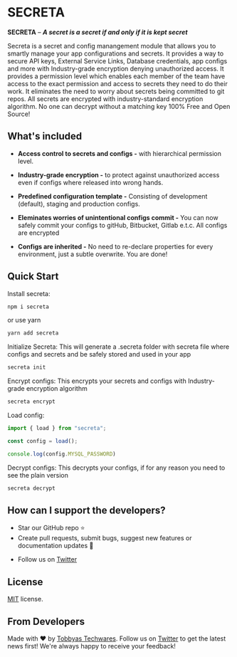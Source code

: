 
<!-- # SECRETA [<img src="https://i.imgur.com/oMcxwZ0.png" alt="Eva Design System" height="20px" />][link:eva] [![npm][badge:license]]() [![Build Status][badge:github-actions]][link:github-actions] [![Coverage Status][badge:coveralls]][link:coveralls] -->
# SECRETA

**SECRETA** – ***A secret is a secret if and only if it is kept secret***

<!-- [Documentation][link:doc-homepage] -->

Secreta is a secret and config manangement module that allows you to smartly manage your app configurations and secrets. 
It provides a way to secure API keys, External Service Links, Database credentials, app configs and more with Industry-grade encryption denying unauthorized access.
It provides a permission level which enables each member of the team have access to the exact permission and access to secrets they need to do their work. 
It eliminates the need to worry about secrets being committed to git repos. All secrets are encrypted with industry-standard encryption algorithm. No one can decrypt without a matching key
100% Free and Open Source!

<!-- ![Kitten Material](https://camo.githubusercontent.com/f0487d92194f3c685213539c53e9784113cd8a4b/68747470733a2f2f692e696d6775722e636f6d2f58384f344748622e706e67) -->

<!-- [<img src="https://i.imgur.com/pYl0trU.jpg">][link:doc-homepage] -->

## What's included

- **Access control to secrets and configs -** with hierarchical permission level.

- **Industry-grade encryption -** to protect against unauthorized access even if configs where released into wrong hands.

- **Predefined configuration template -** Consisting of development (default), staging and production configs.

- **Eleminates worries of unintentional configs commit -** You can now safely commit your configs to gitHub, Bitbucket, Gitlab e.t.c. All configs are encrypted

- **Configs are inherited -** No need to re-declare properties for every environment, just a subtle overwrite. You are done!

## Quick Start

Install secreta:

```bash
npm i secreta
```
or use yarn

```bash
yarn add secreta
```

Initialize Secreta: 
This will generate a .secreta folder with secreta file where configs and secrets and be safely stored and used in your app

```bash
secreta init
```
Encrypt configs: 
This encrypts your secrets and configs with Industry-grade encryption algorithm

```bash
secreta encrypt
```
Load config: 

```js
import { load } from "secreta";

const config = load();

console.log(config.MYSQL_PASSWORD)

```

Decrypt configs:
This decrypts your configs, if for any reason you need to see the plain version

```bash
secreta decrypt
```



## How can I support the developers?
- Star our GitHub repo :star:
- Create pull requests, submit bugs, suggest new features or documentation updates :wrench:
<!-- - Read us on [Medium][link:akveo-medium] -->
- Follow us on [Twitter][link:drtobbyas-twitter]
<!-- - Like our page on [Facebook][link:akveo-facebook] -->

## License
[MIT](LICENSE.txt) license.

<!-- ## More from Akveo
- [Eva Icons][link:eva-icons] - 480+ beautiful Open Source icons -->

## From Developers
Made with :heart: by [Tobbyas Techwares][link:tobbyas-techwares-homepage]. Follow us on [Twitter][link:drtobbyas-twitter] to get the latest news first!
We're always happy to receive your feedback!

<!-- [badge:license]: https://img.shields.io/npm/l/react-native-ui-kitten.svg -->
<!-- [badge:github-actions]: https://github.com/akveo/react-native-ui-kitten/workflows/Build/badge.svg
[badge:coveralls]: https://coveralls.io/repos/github/akveo/react-native-ui-kitten/badge.svg?branch=master -->

<!-- [link:eva]: https://hubs.ly/H0n6Dd90 -->
<!-- [link:github-actions]: https://github.com/akveo/react-native-ui-kitten/actions -->
<!-- [link:coveralls]: https://coveralls.io/github/akveo/react-native-ui-kitten?branch=master -->
<!-- [link:doc-homepage]: https://hubs.ly/H0n6CZJ0 -->
<!-- [link:doc-where-start]: https://hubs.ly/H0n6Ddg0 -->
<!-- [link:kitten-tricks]: https://github.com/akveo/kittenTricks -->
<!-- [link:eva-icons]: https://github.com/akveo/eva-icons -->
[link:tobbyas-techwares-homepage]: https://tobbyas.com
<!-- [link:akveo-medium]: https://medium.com/akveo-engineering -->
[link:drtobbyas-twitter]: https://twitter.com/drtobbyas
<!-- [link:akveo-facebook]: https://www.facebook.com/ -->
<!-- [link:ui-kitten-bundles]: https://hubs.ly/H0n6Ddn0 -->
<!-- [link:ui-kitten-bundle-java]: https://hubs.ly/H0n6C-00 -->
<!-- [link:ui-kitten-bundle-dotnet-core]: https://hubs.ly/H0n6C-10 -->
